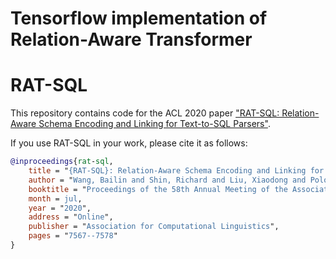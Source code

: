# Tensorflow implementation of Relation-Aware Transformer

# RAT-SQL

This repository contains code for the ACL 2020 paper ["RAT-SQL: Relation-Aware Schema Encoding and Linking for Text-to-SQL Parsers"](https://arxiv.org/abs/1911.04942).

If you use RAT-SQL in your work, please cite it as follows:
``` bibtex
@inproceedings{rat-sql,
    title = "{RAT-SQL}: Relation-Aware Schema Encoding and Linking for Text-to-{SQL} Parsers",
    author = "Wang, Bailin and Shin, Richard and Liu, Xiaodong and Polozov, Oleksandr and Richardson, Matthew",
    booktitle = "Proceedings of the 58th Annual Meeting of the Association for Computational Linguistics",
    month = jul,
    year = "2020",
    address = "Online",
    publisher = "Association for Computational Linguistics",
    pages = "7567--7578"
}
```

